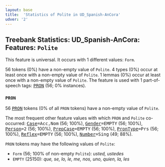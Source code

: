 ```yaml
---
layout: base
title:  'Statistics of Polite in UD_Spanish-AnCora'
udver: '2'
---
```


## Treebank Statistics: UD_Spanish-AnCora: Features: `Polite`

This feature is universal.
It occurs with 1 different values: `Form`.

56 tokens (0%) have a non-empty value of `Polite`.
4 types (0%) occur at least once with a non-empty value of `Polite`.
1 lemmas (0%) occur at least once with a non-empty value of `Polite`.
The feature is used with 1 part-of-speech tags: <tt><a href="es_ancora-pos-PRON.html">PRON</a></tt> (56; 0% instances).

### `PRON`

56 <tt><a href="es_ancora-pos-PRON.html">PRON</a></tt> tokens (0% of all `PRON` tokens) have a non-empty value of `Polite`.

The most frequent other feature values with which `PRON` and `Polite` co-occurred: <tt><a href="es_ancora-feat-Case.html">Case</a></tt><tt>=Acc,Nom</tt> (56; 100%), <tt><a href="es_ancora-feat-Gender.html">Gender</a></tt><tt>=EMPTY</tt> (56; 100%), <tt><a href="es_ancora-feat-Person.html">Person</a></tt><tt>=2</tt> (56; 100%), <tt><a href="es_ancora-feat-PrepCase.html">PrepCase</a></tt><tt>=EMPTY</tt> (56; 100%), <tt><a href="es_ancora-feat-PronType.html">PronType</a></tt><tt>=Prs</tt> (56; 100%), <tt><a href="es_ancora-feat-Reflex.html">Reflex</a></tt><tt>=EMPTY</tt> (56; 100%), <tt><a href="es_ancora-feat-Number.html">Number</a></tt><tt>=Sing</tt> (49; 88%).

`PRON` tokens may have the following values of `Polite`:

* `Form` (56; 100% of non-empty `Polite`): <em>usted, ustedes</em>
* `EMPTY` (25150): <em>que, se, lo, le, me, nos, uno, quien, la, les</em>

